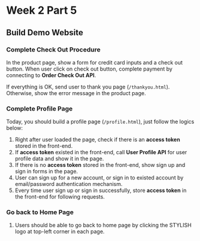 # Week 2 Part 5

## Build Demo Website

### Complete Check Out Procedure

In the product page, show a form for credit card inputs and a check out button. When user click on check out button, complete payment by connecting to **Order Check Out API**.

If everything is OK, send user to thank you page (`/thankyou.html`). Otherwise, show the error message in the product page.

### Complete Profile Page

Today, you should build a profile page (`/profile.html`), just follow the logics below:
1. Right after user loaded the page, check if there is an **access token** stored in the front-end.
2. If **access token** existed in the front-end, call **User Profile API** for user profile data and show it in the page.
3. If there is no **access token** stored in the front-end, show sign up and sign in forms in the page.
4. User can sign up for a new account, or sign in to existed account by email/password authentication mechanism.
5. Every time user sign up or sign in successfully, store **access token** in the front-end for following requests.

### Go back to Home Page
1. Users should be able to go back to home page by clicking the STYLISH logo at top-left corner in each page.